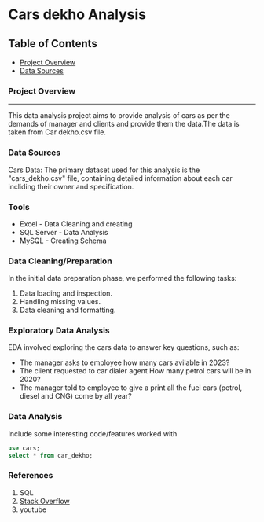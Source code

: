 # Cars dekho Analysis

## Table of Contents

- [Project Overview](#project-overview)
- [Data Sources](#data-sources)

### Project Overview
---

This data analysis project aims to provide analysis of cars as per the demands of manager and clients and provide them the data.The data is taken from Car dekho.csv file.



### Data Sources

Cars Data: The primary dataset used for this analysis is the "cars_dekho.csv" file, containing detailed information about each car incliding their owner and specification.

### Tools

- Excel - Data Cleaning and creating
- SQL Server - Data Analysis
- MySQL - Creating Schema


### Data Cleaning/Preparation

In the initial data preparation phase, we performed the following tasks:
1. Data loading and inspection.
2. Handling missing values.
3. Data cleaning and formatting.

### Exploratory Data Analysis

EDA involved exploring the cars data to answer key questions, such as:

- The manager asks to employee how many cars avilable in 2023?
- The client requested to car dialer agent How many petrol cars will be in 2020?
- The manager told to employee to give a print all the fuel cars (petrol, diesel and CNG) come by all year?

### Data Analysis

Include some interesting code/features worked with

```sql
use cars;
select * from car_dekho;
```


### References

1. SQL
2. [Stack Overflow](https://stack.com)
3. youtube
